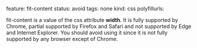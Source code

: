 feature: fit-content
status: avoid
tags: none
kind: css
polyfillurls:

fit-content is a value of the css attribute **width**. It is fully supported by Chrome, partial supported by Firefox and Safari and not supported by Edge and Internet Explorer. You should avoid using it since it is not fully supported by any browser except of Chrome.
